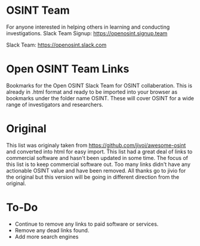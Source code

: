 # OSINT Team
For anyone interested in helping others in learning and conducting investigations.
Slack Team Signup: https://openosint.signup.team

Slack Team: https://openosint.slack.com

# Open OSINT Team Links
Bookmarks for the Open OSINT Slack Team for OSINT collaberation. This is already in .html format and ready to be imported into your browser as bookmarks under the folder name OSINT. These will cover OSINT for a wide range of investigators and researchers.  

# Original
This list was originaly taken from https://github.com/jivoi/awesome-osint and converted into html for easy import. This list had a great deal of links to commercial software and hasn't been updated in some time. The focus of this list is to keep commercial software out. Too many links didn't have any actionable OSINT value and have been removed. All thanks go to jivio for the original but this version will be going in different direction from the original.

# To-Do
- Continue to remove any links to paid software or services.
- Remove any dead links found.
- Add more search engines




